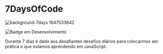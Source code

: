 # 7DaysOfCode 
![background-7days 1647533642](https://user-images.githubusercontent.com/101178205/160244493-c5487cb5-ab60-4cb7-99d5-03129028f9fd.svg)

![Badge em Desenvolvimento](http://img.shields.io/static/v1?label=STATUS&message=EM%20DESENVOLVIMENTO&color=GREEN&style=for-the-badge)
<p>Durante 7 dias é dado aos desafiantes desafios diários para colocarmos em prática o que estamos aprendendo em JavaScript.</P
